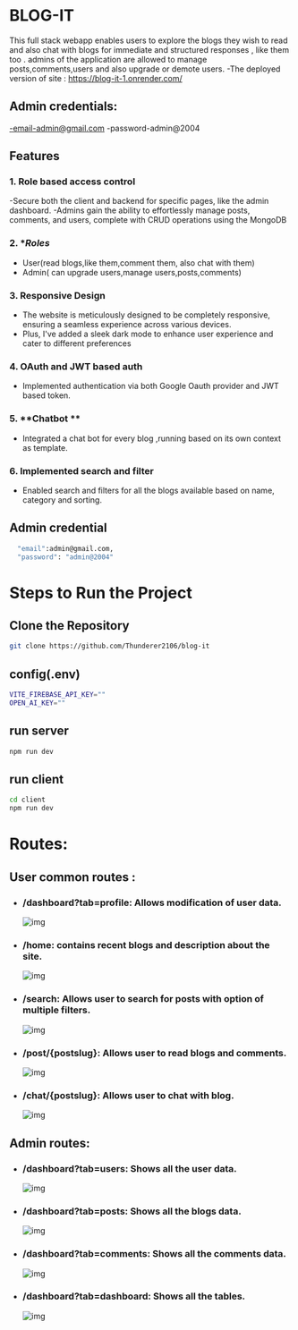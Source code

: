 # BLOG-IT

This full stack webapp enables users to explore the blogs they wish to read and also chat with blogs for immediate and structured responses , like them too . admins of the application are allowed to manage posts,comments,users and also upgrade or demote users.
-The deployed version of site : https://blog-it-1.onrender.com/
## Admin credentials: 
-email-admin@gmail.com 
-password-admin@2004

## Features

### 1. **Role based access control**

-Secure both the client and backend for specific pages, like the admin dashboard.
-Admins gain the ability to effortlessly manage posts, comments, and users, complete with CRUD operations using the MongoDB

### 2. \*_Roles_

- User(read blogs,like them,comment them, also chat with them)
- Admin( can upgrade users,manage users,posts,comments)

### 3. **Responsive Design**

- The website is meticulously designed to be completely responsive, ensuring a seamless experience across various devices.
- Plus, I've added a sleek dark mode to enhance user experience and cater to different preferences

### 4. **OAuth and JWT based auth**

- Implemented authentication via both Google Oauth provider and JWT based token.

### 5. **Chatbot **

- Integrated a chat bot for every blog ,running based on its own context as template.

### 6. **Implemented search and filter**

- Enabled search and filters for all the blogs available based on name, category and sorting.

## Admin credential

```bash
  "email":admin@gmail.com,
  "password": "admin@2004"

```

# Steps to Run the Project

## Clone the Repository

```bash
git clone https://github.com/Thunderer2106/blog-it
```

## config(.env)

```bash
VITE_FIREBASE_API_KEY=""
OPEN_AI_KEY=""
```

## run server

```bash
npm run dev
```

## run client

```bash
cd client
npm run dev
```

# Routes:

## User common routes :

- ### **/dashboard?tab=profile**: Allows modification of user data.
  ![img](/images/profileupdation.png)
- ### **/home**: contains recent blogs and description about the site.
  ![img](/images/blogs.png)
- ### **/search**: Allows user to search for posts with option of multiple filters.
  ![img](/images/searchandfilter.png)
- ### **/post/{postslug}**: Allows user to read blogs and comments.
  ![img](/images/blogwithcomments.png)
- ### **/chat/{postslug}**: Allows user to chat with blog.
  ![img](/images/chatbot.png)

## Admin routes:

- ### **/dashboard?tab=users**: Shows all the user data.
  ![img](/images/usermanagementby%20admin.png)
- ### **/dashboard?tab=posts**: Shows all the blogs data.
  ![img](/images/postmanagement.png)
- ### **/dashboard?tab=comments**: Shows all the comments data.
  ![img](/images/commentsmonitor.png)
- ### **/dashboard?tab=dashboard**: Shows all the tables.
  ![img](/images/admindashboard.png)
